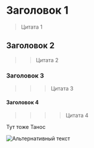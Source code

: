 # Заголовок 1
> Цитата 1
## Заголовок 2
>> Цитата 2
### Заголовок 3
>>> Цитата 3
#### Заголовок 4
>>>> Цитата 4

Тут тоже Танос

![Альтернативный текст](https://i.pinimg.com/originals/b1/06/b7/b106b7349e564e1ec680c5117bb497de.jpg)